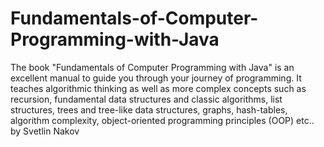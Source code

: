 # Fundamentals-of-Computer-Programming-with-Java
The book "Fundamentals of Computer Programming with Java" is an excellent manual to guide you through your journey of programming. It teaches algorithmic thinking as well as more complex concepts such as recursion, fundamental data structures and classic algorithms, list structures, trees and tree-like data structures, graphs, hash-tables, algorithm complexity, object-oriented programming principles (OOP) etc.. by Svetlin Nakov
